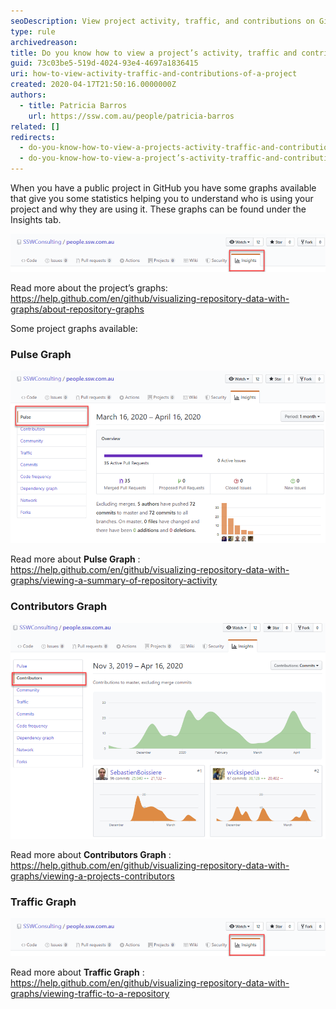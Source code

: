 ```yaml
---
seoDescription: View project activity, traffic, and contributions on GitHub with Insights, including Pulse, Contributors, and Traffic graphs.
type: rule
archivedreason:
title: Do you know how to view a project’s activity, traffic and contributions?
guid: 73c03be5-519d-4024-93e4-4697a1836415
uri: how-to-view-activity-traffic-and-contributions-of-a-project
created: 2020-04-17T21:50:16.0000000Z
authors:
  - title: Patricia Barros
    url: https://ssw.com.au/people/patricia-barros
related: []
redirects:
  - do-you-know-how-to-view-a-projects-activity-traffic-and-contributions
  - do-you-know-how-to-view-a-project’s-activity-traffic-and-contributions
---
```


When you have a public project in GitHub you have some graphs available that give you some statistics helping you to understand who is using your project and why they are using it. These graphs can be found under the Insights tab.

<!--endintro-->

![Figure: Under your project name, click Insights](view-project-1.png)

Read more about the project’s graphs: https://help.github.com/en/github/visualizing-repository-data-with-graphs/about-repository-graphs

Some project graphs available:

### Pulse Graph

![Figure: Pulse graph shows a summary of the project activity](view-project-2.png)

Read more about **Pulse Graph** : https://help.github.com/en/github/visualizing-repository-data-with-graphs/viewing-a-summary-of-repository-activity

### Contributors Graph

![Figure: Contributors graphs show the top 100 contributors to the project](view-project-3.png)

Read more about **Contributors Graph** : https://help.github.com/en/github/visualizing-repository-data-with-graphs/viewing-a-projects-contributors

### Traffic Graph

![Figure: Traffic graphs show the project’s traffic, including clones, visitors in the past 14 days, referring sites and popular content to anyone with push access to the project](view-project-1.png)

Read more about **Traffic Graph** : https://help.github.com/en/github/visualizing-repository-data-with-graphs/viewing-traffic-to-a-repository
